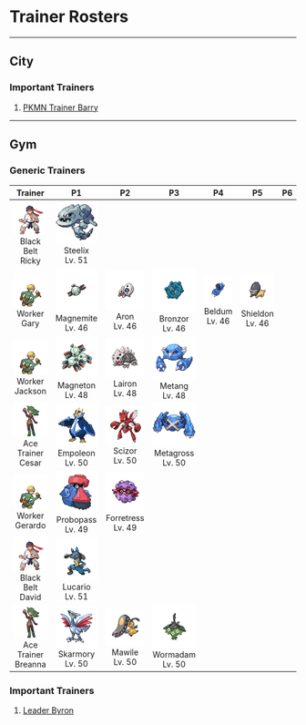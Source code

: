 # Trainer Rosters

---

## City


### Important Trainers

1. [PKMN Trainer Barry](important_trainers.md#pkmn-trainer-barry)

---

## Gym


### Generic Trainers

| Trainer | P1 | P2 | P3 | P4 | P5 | P6 |
|:-------:|:--:|:--:|:--:|:--:|:--:|:--:|
| ![Black Belt Ricky](../../assets/trainers/black_belt.png "Black Belt Ricky")<br>Black Belt Ricky | ![Steelix](../../assets/sprites/steelix/front.gif "Steelix")<br>Steelix<br>Lv. 51 |
| ![Worker Gary](../../assets/trainers/worker.png "Worker Gary")<br>Worker Gary | ![Magnemite](../../assets/sprites/magnemite/front.gif "Magnemite")<br>Magnemite<br>Lv. 46 | ![Aron](../../assets/sprites/aron/front.gif "Aron")<br>Aron<br>Lv. 46 | ![Bronzor](../../assets/sprites/bronzor/front.gif "Bronzor")<br>Bronzor<br>Lv. 46 | ![Beldum](../../assets/sprites/beldum/front.gif "Beldum")<br>Beldum<br>Lv. 46 | ![Shieldon](../../assets/sprites/shieldon/front.gif "Shieldon")<br>Shieldon<br>Lv. 46 |
| ![Worker Jackson](../../assets/trainers/worker.png "Worker Jackson")<br>Worker Jackson | ![Magneton](../../assets/sprites/magneton/front.gif "Magneton")<br>Magneton<br>Lv. 48 | ![Lairon](../../assets/sprites/lairon/front.gif "Lairon")<br>Lairon<br>Lv. 48 | ![Metang](../../assets/sprites/metang/front.gif "Metang")<br>Metang<br>Lv. 48 |
| ![Ace Trainer Cesar](../../assets/trainers/ace_trainer.png "Ace Trainer Cesar")<br>Ace Trainer Cesar | ![Empoleon](../../assets/sprites/empoleon/front.gif "Empoleon")<br>Empoleon<br>Lv. 50 | ![Scizor](../../assets/sprites/scizor/front.gif "Scizor")<br>Scizor<br>Lv. 50 | ![Metagross](../../assets/sprites/metagross/front.gif "Metagross")<br>Metagross<br>Lv. 50 |
| ![Worker Gerardo](../../assets/trainers/worker.png "Worker Gerardo")<br>Worker Gerardo | ![Probopass](../../assets/sprites/probopass/front.gif "Probopass")<br>Probopass<br>Lv. 49 | ![Forretress](../../assets/sprites/forretress/front.gif "Forretress")<br>Forretress<br>Lv. 49 |
| ![Black Belt David](../../assets/trainers/black_belt.png "Black Belt David")<br>Black Belt David | ![Lucario](../../assets/sprites/lucario/front.gif "Lucario")<br>Lucario<br>Lv. 51 |
| ![Ace Trainer Breanna](../../assets/trainers/ace_trainer.png "Ace Trainer Breanna")<br>Ace Trainer Breanna | ![Skarmory](../../assets/sprites/skarmory/front.gif "Skarmory")<br>Skarmory<br>Lv. 50 | ![Mawile](../../assets/sprites/mawile/front.gif "Mawile")<br>Mawile<br>Lv. 50 | ![Wormadam](../../assets/sprites/wormadam-plant/front.gif "Wormadam")<br>Wormadam<br>Lv. 50 |


### Important Trainers

1. [Leader Byron](important_trainers.md#leader-byron)
